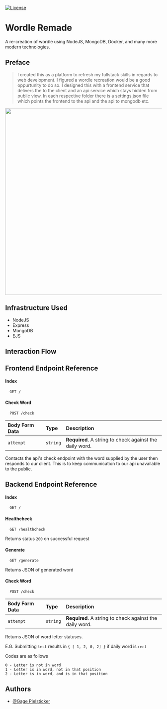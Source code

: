  [![License](https://img.shields.io/badge/license-MIT-green)](https://github.com/JamesPielstickerPortfolio/Wordle-Remade/blob/master/LICENSE.md)
# Wordle Remade

A re-creation of wordle using NodeJS, MongoDB, Docker, and many more modern technologies.

## Preface
> I created this as a platform to refresh my fullstack skills in regards to web development. I figured a wordle recreation would be a good oppurtunity to do so. I designed this with a frontend service that delivers the to the client and an api service which stays hidden from public view. In each respective folder there is a settings.json file which points the frontend to the api and the api to mongodb etc.

<img src="https://i.imgur.com/WCTo9I7.gif" width="600"/>

## Infrastructure Used
- NodeJS
- Express
- MongoDB
- EJS

## Interaction Flow

## Frontend Endpoint Reference

#### Index

```http
  GET /
```

#### Check Word

```http
  POST /check
```

| Body Form Data | Type     | Description                |
| :-------- | :------- | :------------------------- |
| `attempt` | `string` | **Required**. A string to check against the daily word. |

Contacts the api's check endpoint with the word supplied by the user then responds to our client. This is to keep communication to our api unavailable to the public.


## Backend Endpoint Reference

#### Index

```http
  GET /
```

#### Healthcheck

```http
  GET /healthcheck
```
Returns status `200` on successful request

#### Generate

```http
  GET /generate
```
Returns JSON of generated word

#### Check Word

```http
  POST /check
```

| Body Form Data | Type     | Description                |
| :-------- | :------- | :------------------------- |
| `attempt` | `string` | **Required**. A string to check against the daily word. |

Returns JSON of word letter statuses.

E.G. Submitting `test` results in `{ [ 1, 2, 0, 2] }` if daily word is `rent`

Codes are as follows
```
0 - Letter is not in word
1 - Letter is in word, not in that position
2 - Letter is in word, and is in that position
```

## Authors

- [@Gage Pielsticker](https://github.com/GagePielsticker)

